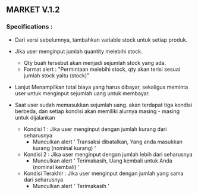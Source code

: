 ## MARKET V.1.2

### Specifications :

- Dari versi sebelumnya, tambahkan variable stock untuk setiap produk.

- Jika user menginput jumlah quantity melebihi stock.
    - Qty buah tersebut akan menjadi sejumlah stock yang ada.
    - Format alert : "Permintaan melebihi stock, qty akan terisi sesuai jumlah stock yaitu (stock)"

- Lanjut Menampilkan total biaya yang harus dibayar, sekaligus meminta user untuk menginput sejumlah uang untuk membayar. 

- Saat user sudah memasukkan sejumlah uang. akan terdapat tiga kondisi berbeda, dan setiap kondisi akan memiliki alurnya masing - masing untuk dijalankan

    - Kondisi 1 : Jika user menginput dengan jumlah kurang dari seharusnya
        - Munculkan alert ' Transaksi dibatalkan, Yang anda masukkan kurang (nominal kurang) '
    - Kondisi 2 : Jika user menginput dengan jumlah lebih dari seharusnya
        - Munculkan alert ' Terimakasih, Uang kembali untuk Anda (nominal kembali) '
    - Kondisi Terakhir  : Jika user menginput dengan jumlah yang sama dari seharusnya
        - Munculkan alert ' Terimakasih '